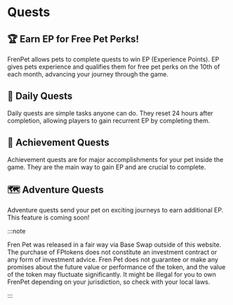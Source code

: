 # Quests


## 🏆 Earn EP for Free Pet Perks!

FrenPet allows pets to complete quests to win EP (Experience Points). EP gives pets experience and qualifies them for free pet perks on the 10th of each month, advancing your journey through the game.


## 🌟 Daily Quests

Daily quests are simple tasks anyone can do. They reset 24 hours after completion, allowing players to gain recurrent EP by completing them.

## 🏅 Achievement Quests

Achievement quests are for major accomplishments for your pet inside the game. They are the main way to gain EP and are crucial to complete.

## 🗺️ Adventure Quests

Adventure quests send your pet on exciting journeys to earn additional EP. This feature is coming soon!

:::note

Fren Pet was released in a fair way via Base Swap outside of this website. The purchase of FPtokens does not constitute an investment contract or any form of investment advice. Fren Pet does not guarantee or make any promises about the future value or performance of the token, and the value of the token may fluctuate significantly. It might be illegal for you to own FrenPet depending on your jurisdiction, so check with your local laws.

:::
